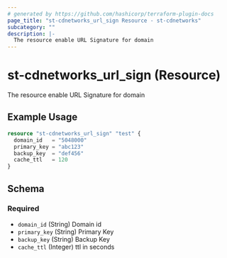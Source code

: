 ```yaml
---
# generated by https://github.com/hashicorp/terraform-plugin-docs
page_title: "st-cdnetworks_url_sign Resource - st-cdnetworks"
subcategory: ""
description: |-
  The resource enable URL Signature for domain
---
```


# st-cdnetworks_url_sign (Resource)

The resource enable URL Signature for domain

## Example Usage

```terraform
resource "st-cdnetworks_url_sign" "test" {
  domain_id   = "5048000"
  primary_key = "abc123"
  backup_key  = "def456"
  cache_ttl   = 120
}
```

<!-- schema generated by tfplugindocs -->
## Schema

### Required

- `domain_id` (String) Domain id
- `primary_key` (String) Primary Key
- `backup_key` (String) Backup Key
- `cache_ttl` (Integer) ttl in seconds
